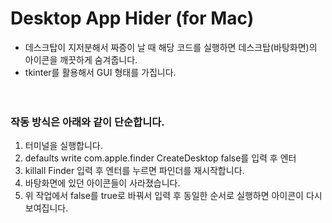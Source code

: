 # Desktop App Hider (for Mac)

- 데스크탑이 지저분해서 짜증이 날 때 해당 코드를 실행하면 데스크탑(바탕화면)의 아이콘을 깨끗하게 숨겨줍니다.  
- tkinter를 활용해서 GUI 형태를 가집니다.  
<br/><br/>
### 작동 방식은 아래와 같이 단순합니다.
1. 터미널을 실행합니다.
2. defaults write com.apple.finder CreateDesktop false를 입력 후 엔터
3. killall Finder 입력 후 엔터를 누르면 파인더를 재시작합니다.
4. 바탕화면에 있던 아이콘들이 사라졌습니다.
5. 위 작업에서 false를 true로 바꿔서 입력 후 동일한 순서로 실행하면 아이콘이 다시 보여집니다.
